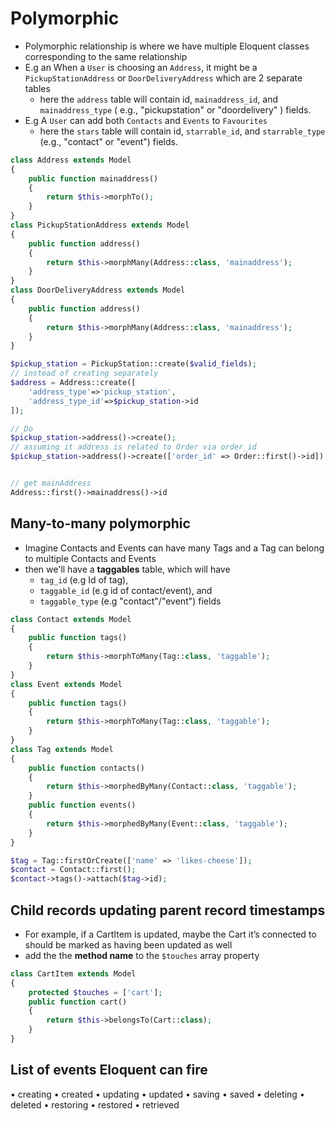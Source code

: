 <!-- @format -->

# Polymorphic

- Polymorphic relationship is where we have multiple Eloquent classes corresponding to the same relationship
- E.g an When a `User` is choosing an `Address`, it might be a `PickupStationAddress` or `DoorDeliveryAddress` which are 2 separate tables
  - here the `address` table will contain id, `mainaddress_id`, and `mainaddress_type` ( e.g., "pickupstation" or "doordelivery" ) fields.
- E.g A `User` can add both `Contacts` and `Events` to `Favourites`
  - here the `stars` table will contain id, `starrable_id`, and `starrable_type` (e.g., "contact" or "event") fields.

```php
class Address extends Model
{
    public function mainaddress()
    {
        return $this->morphTo();
    }
}
class PickupStationAddress extends Model
{
    public function address()
    {
        return $this->morphMany(Address::class, 'mainaddress');
    }
}
class DoorDeliveryAddress extends Model
{
    public function address()
    {
        return $this->morphMany(Address::class, 'mainaddress');
    }
}
```

```php
$pickup_station = PickupStation::create($valid_fields);
// instead of creating separately
$address = Address::create([
    'address_type'=>'pickup_station',
    'address_type_id'=>$pickup_station->id
]);

// Do
$pickup_station->address()->create();
// assuming it address is related to Order via order_id
$pickup_station->address()->create(['order_id' => Order::first()->id]);


// get mainAddress
Address::first()->mainaddress()->id
```

## Many-to-many polymorphic

- Imagine Contacts and Events can have many Tags and a Tag can belong to multiple Contacts and Events
- then we'll have a **taggables** table, which will have
  - `tag_id` (e.g Id of tag),
  - `taggable_id` (e.g id of contact/event), and
  - `taggable_type` (e.g "contact"/"event") fields

```php
class Contact extends Model
{
    public function tags()
    {
        return $this->morphToMany(Tag::class, 'taggable');
    }
}
class Event extends Model
{
    public function tags()
    {
        return $this->morphToMany(Tag::class, 'taggable');
    }
}
class Tag extends Model
{
    public function contacts()
    {
        return $this->morphedByMany(Contact::class, 'taggable');
    }
    public function events()
    {
        return $this->morphedByMany(Event::class, 'taggable');
    }
}
```

```php
$tag = Tag::firstOrCreate(['name' => 'likes-cheese']);
$contact = Contact::first();
$contact->tags()->attach($tag->id);
```

## Child records updating parent record timestamps

- For example, if a CartItem is updated, maybe the Cart it’s connected to should be marked as having been updated as well
- add the the **method name** to the `$touches` array property

```php
class CartItem extends Model
{
    protected $touches = ['cart'];
    public function cart()
    {
        return $this->belongsTo(Cart::class);
    }
}
```

## List of events Eloquent can fire

• creating
• created
• updating
• updated
• saving
• saved
• deleting
• deleted
• restoring
• restored
• retrieved
